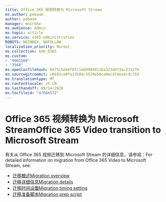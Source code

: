 ```yaml
---
title: Office 365 视频转换为 Microsoft Stream
ms.author: pebaum
author: pebaum
manager: mnirkhe
ms.audience: Admin
ms.topic: article
ms.service: o365-administration
ROBOTS: NOINDEX, NOFOLLOW
localization_priority: Normal
ms.collection: Adm_O365
ms.custom:
- "9001508"
- "3568"
ms.openlocfilehash: b975c5eb6f0fc1e04984912ba323d673ac231279
ms.sourcegitcommit: c6692ce0fa1358ec3529e59ca0ecdfdea4cdc759
ms.translationtype: MT
ms.contentlocale: zh-CN
ms.lasthandoff: 09/14/2020
ms.locfileid: "47666572"
---
```

# <a name="office-365-video-transition-to-microsoft-stream"></a><span data-ttu-id="be261-102">Office 365 视频转换为 Microsoft Stream</span><span class="sxs-lookup"><span data-stu-id="be261-102">Office 365 Video transition to Microsoft Stream</span></span>

<span data-ttu-id="be261-103">有关从 Office 365 视频迁移到 Microsoft Stream 的详细信息，请参阅：</span><span class="sxs-lookup"><span data-stu-id="be261-103">For detailed information on migration from Office 365 Video to Microsoft Stream, see:</span></span>

- [<span data-ttu-id="be261-104">迁移概述</span><span class="sxs-lookup"><span data-stu-id="be261-104">Migration overview</span></span>](https://docs.microsoft.com/stream/migrate-from-office-365)
- [<span data-ttu-id="be261-105">迁移详细信息</span><span class="sxs-lookup"><span data-stu-id="be261-105">Migration details</span></span>](https://docs.microsoft.com/stream/migration-experience)
- [<span data-ttu-id="be261-106">迁移时间设置</span><span class="sxs-lookup"><span data-stu-id="be261-106">Migration timing setting</span></span>](https://docs.microsoft.com/stream/migration-o365video-timing-setting)
- [<span data-ttu-id="be261-107">迁移准备脚本</span><span class="sxs-lookup"><span data-stu-id="be261-107">Migration prep script</span></span>](https://docs.microsoft.com/stream/migration-o365video-prep)

